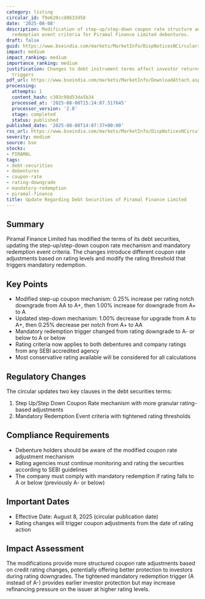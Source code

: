```yaml
---
category: listing
circular_id: f9e620ccd8633d58
date: '2025-08-08'
description: Modification of step-up/step-down coupon rate structure and mandatory
  redemption event criteria for Piramal Finance Limited debentures.
draft: false
guid: https://www.bseindia.com/markets/MarketInfo/DispNoticesNCirculars.aspx?Noticeid={85F6D957-07C7-4127-A5A8-5C74C7A1CC16}&noticeno=20250808-50&dt=08/08/2025&icount=50&totcount=52&flag=0
impact: medium
impact_ranking: medium
importance_ranking: medium
justification: Changes to debt instrument terms affect investor returns and redemption
  triggers
pdf_url: https://www.bseindia.com/markets/MarketInfo/DownloadAttach.aspx?id=20250808-50&attachedId=4ef41e56-3f17-400f-8e09-62b6dcfbe184
processing:
  attempts: 1
  content_hash: c303c98d53da5b34
  processed_at: '2025-08-08T15:24:07.517645'
  processor_version: '2.0'
  stage: completed
  status: published
published_date: '2025-08-08T14:07:37+00:00'
rss_url: https://www.bseindia.com/markets/MarketInfo/DispNoticesNCirculars.aspx?Noticeid={85F6D957-07C7-4127-A5A8-5C74C7A1CC16}&noticeno=20250808-50&dt=08/08/2025&icount=50&totcount=52&flag=0
severity: medium
source: bse
stocks:
- PIRAMAL
tags:
- debt-securities
- debentures
- coupon-rate
- rating-downgrade
- mandatory-redemption
- piramal-finance
title: Update Regarding Debt Securities of Piramal Finance Limited
---
```


## Summary

Piramal Finance Limited has modified the terms of its debt securities, updating the step-up/step-down coupon rate mechanism and mandatory redemption event criteria. The changes introduce different coupon rate adjustments based on rating levels and modify the rating threshold that triggers mandatory redemption.

## Key Points

- Modified step-up coupon mechanism: 0.25% increase per rating notch downgrade from AA to A+, then 1.00% increase for downgrade from A+ to A
- Updated step-down mechanism: 1.00% decrease for upgrade from A to A+, then 0.25% decrease per notch from A+ to AA
- Mandatory redemption trigger changed from rating downgrade to A- or below to A or below
- Rating criteria now applies to both debentures and company ratings from any SEBI accredited agency
- Most conservative rating available will be considered for all calculations

## Regulatory Changes

The circular updates two key clauses in the debt securities terms:
1. Step Up/Step Down Coupon Rate mechanism with more granular rating-based adjustments
2. Mandatory Redemption Event criteria with tightened rating thresholds

## Compliance Requirements

- Debenture holders should be aware of the modified coupon rate adjustment mechanism
- Rating agencies must continue monitoring and rating the securities according to SEBI guidelines
- The company must comply with mandatory redemption if rating falls to A or below (previously A- or below)

## Important Dates

- Effective Date: August 8, 2025 (circular publication date)
- Rating changes will trigger coupon adjustments from the date of rating action

## Impact Assessment

The modifications provide more structured coupon rate adjustments based on credit rating changes, potentially offering better protection to investors during rating downgrades. The tightened mandatory redemption trigger (A instead of A-) provides earlier investor protection but may increase refinancing pressure on the issuer at higher rating levels.